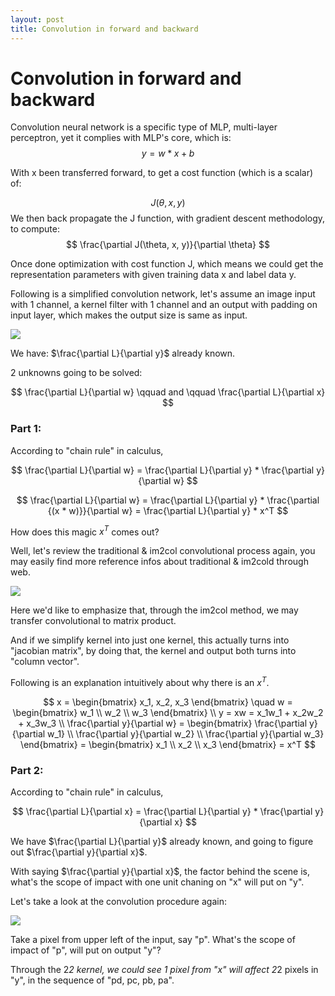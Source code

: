 ```yaml
---
layout: post
title: Convolution in forward and backward
---
```


# Convolution in forward and backward

Convolution neural network is a specific type of MLP, multi-layer perceptron, yet it complies with MLP's core, which is:
$$ y = w*x + b $$



With x been transferred forward, to get a cost function (which is a scalar) of:

$$ J(\theta, x, y) $$
We then back propagate the J function, with gradient descent methodology, to compute:
$$ \frac{\partial J(\theta, x, y)}{\partial \theta} $$

Once done optimization with cost function J, which means we could get the representation parameters with given training data x and label data y.

Following is a simplified convolution network, let's assume an image input with 1 channel, a kernel filter with 1 channel and an output with padding on input layer, which makes the output size is same as input.

<img src="{{site.url}}/img/nn027.png">

We have:  $\frac{\partial L}{\partial y}$ already known.

2 unknowns going to be solved:

$$
\frac{\partial L}{\partial w} \qquad and \qquad  \frac{\partial L}{\partial x}
$$

### Part 1:

According to "chain rule" in calculus, 

$$
\frac{\partial L}{\partial w} = \frac{\partial L}{\partial y} * \frac{\partial y}{\partial w}
$$

$$
\frac{\partial L}{\partial w} = \frac{\partial L}{\partial y} * \frac{\partial {(x * w)}}{\partial w} = \frac{\partial L}{\partial y} * x^T
$$

How does this magic $x^T$ comes out?

Well, let's review the traditional & im2col convolutional process again, you may easily find more reference infos about traditional & im2cold through web.

<img src="{{site.url}}/img/nn028.png">

Here we'd like to emphasize that, through the im2col method, we may transfer convolutional to matrix product.

And if we simplify kernel into just one kernel, this actually turns into "jacobian matrix", by doing that, the kernel and output both turns into "column vector".

Following is an explanation intuitively about why there is an $x^T$.

$$ x = \begin{bmatrix}
x_1, x_2, x_3
\end{bmatrix}
\quad
w = \begin{bmatrix}
w_1 \\ w_2 \\ w_3
\end{bmatrix}
\\
y = xw = x_1w_1 + x_2w_2 + x_3w_3
\\
\frac{\partial y}{\partial w} = \begin{bmatrix}
\frac{\partial y}{\partial w_1} \\ \frac{\partial y}{\partial w_2} \\ \frac{\partial y}{\partial w_3}
\end{bmatrix} = \begin{bmatrix}
x_1 \\ x_2 \\ x_3
\end{bmatrix}
= x^T
$$

### Part 2:

According to "chain rule" in calculus, 

$$
\frac{\partial L}{\partial x} = \frac{\partial L}{\partial y} * \frac{\partial y}{\partial x}
$$

We have $\frac{\partial L}{\partial y}$ already known, and going to figure out $\frac{\partial y}{\partial x}$.

With saying $\frac{\partial y}{\partial x}$, the factor behind the scene is, what's the scope of impact with one unit chaning on "x" will put on "y".

Let's take a look at the convolution procedure again:

<img src="{{site.url}}/img/nn029.png">

Take a pixel from upper left of the input, say "p". What's the scope of impact of "p", will put on output "y"?

Through the 2*2 kernel, we could see 1 pixel from "x" will affect 2*2 pixels in "y", in the sequence of "pd, pc, pb, pa".




